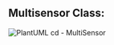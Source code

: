 ## Multisensor Class:

![PlantUML cd - MultiSensor](https://www.plantuml.com/plantuml/svg/lLInRi8m4Dtp5HuJXV01226cIXrQXWv8B9693-hYs97j125AlxsExGGdX8vbVE_ktRjt3ckbiTHroT1RpJHLm9MGKOJtIajSQ5Gmh1Hw_R0ukaR8_AuTUqDKvVYCJn0dQ87sGh1nmH5qtc1MWx8bZQ1aN59N16l82y4Fz5XBhAdWjfXo7TqUlMnsstVGPo5Fatwuut89c5oU-leFuyvla2kYPSMW1Ax7aMOerr1MO4Hg2KRYm0JM7IM1VTOb9LHVnXGpECUyUEWnKoLkg62WnnGN179AlD4MJ94pw3Ss3A55HmtswpbBed2xsAyq2qyqGtvQOXj-1Ws9dp1zZFJf3TA_etThjir1faC5HmUvJj5zjbDaaE-TxeyUlD7mvgEdco9HTQ6A_PT5_FCD4HDWMB7RuWOsLR-orxXpVaJiYMJHYmOrHZJsS2jYXxJ-AroSy17GfWAUsLAqNBu8Ha2kLjQrsx1N6I5ESWWwiwrw-37CvwimaIW8P_cTPKEzQR8TFyduYT4QE35_Rhy0)

